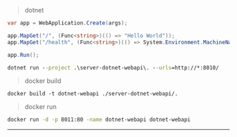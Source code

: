 > dotnet
``` cs
var app = WebApplication.Create(args);

app.MapGet("/", (Func<string>)(() => "Hello World"));
app.MapGet("/health", (Func<string>)(() => System.Environment.MachineName));

app.Run();
```

``` bat
dotnet run --project .\server-dotnet-webapi\. --urls=http://*:8010/
```

> docker build
``` shell
docker build -t dotnet-webapi ./server-dotnet-webapi/.
```

> docker run
``` bash
docker run -d -p 8011:80 -name dotnet-webapi dotnet-webapi
```

---------------------------------------